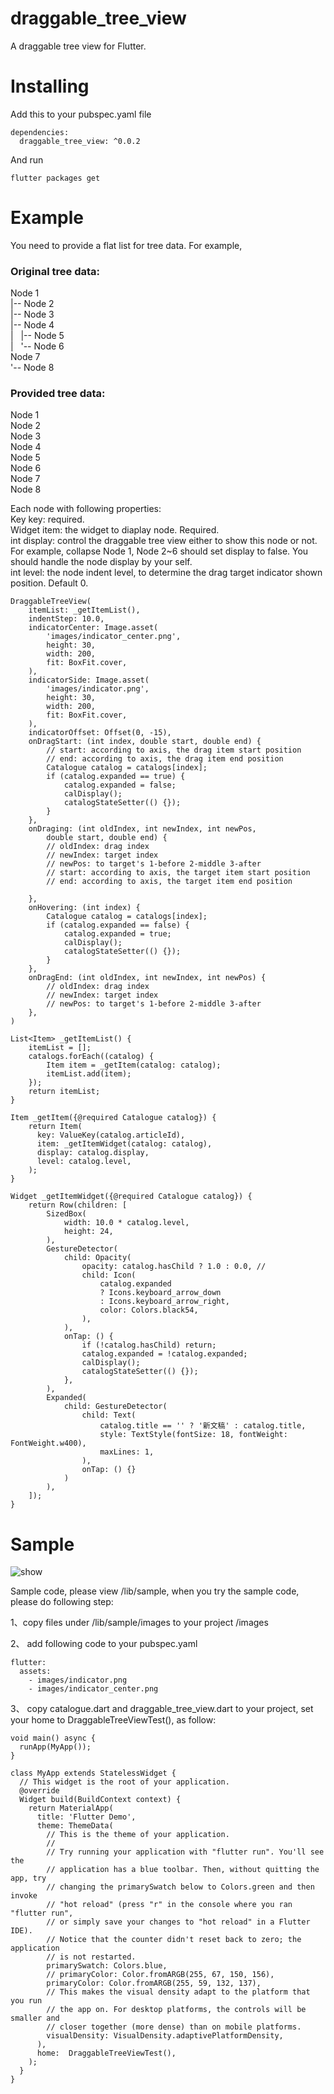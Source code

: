 # draggable_tree_view

A draggable tree view for Flutter.

# Installing

Add this to your pubspec.yaml file

```
dependencies:
  draggable_tree_view: ^0.0.2
```


And run

```
flutter packages get
```

# Example

You need to provide a flat list for tree data. For example,

### Original tree data:
Node 1   
|-- Node 2   
|-- Node 3   
|-- Node 4   
|&nbsp;&nbsp;&nbsp;|-- Node 5   
|&nbsp;&nbsp;&nbsp;'-- Node 6   
Node 7   
'-- Node 8   

### Provided tree data:
Node 1    
Node 2   
Node 3   
Node 4   
Node 5   
Node 6   
Node 7   
Node 8   

Each node with following properties:    
Key key: required.   
Widget item: the widget to diaplay node. Required.   
int display: control the draggable tree view either to show this node or not. For example, collapse Node 1, Node 2~6 should set display to false. You should handle the node display by your self.    
int level: the node indent level, to determine the drag target indicator shown position. Default 0.   

```
DraggableTreeView(
    itemList: _getItemList(),
    indentStep: 10.0,
    indicatorCenter: Image.asset(
        'images/indicator_center.png',
        height: 30,
        width: 200,
        fit: BoxFit.cover,
    ),
    indicatorSide: Image.asset(
        'images/indicator.png',
        height: 30,
        width: 200,
        fit: BoxFit.cover,
    ),
    indicatorOffset: Offset(0, -15),
    onDragStart: (int index, double start, double end) {
        // start: according to axis, the drag item start position
        // end: according to axis, the drag item end position
        Catalogue catalog = catalogs[index];
        if (catalog.expanded == true) {
            catalog.expanded = false;
            calDisplay();
            catalogStateSetter(() {});
        }
    },
    onDraging: (int oldIndex, int newIndex, int newPos,
        double start, double end) {
        // oldIndex: drag index
        // newIndex: target index
        // newPos: to target's 1-before 2-middle 3-after
        // start: according to axis, the target item start position
        // end: according to axis, the target item end position

    },
    onHovering: (int index) {
        Catalogue catalog = catalogs[index];
        if (catalog.expanded == false) {
            catalog.expanded = true;
            calDisplay();
            catalogStateSetter(() {});
        }
    },
    onDragEnd: (int oldIndex, int newIndex, int newPos) {
        // oldIndex: drag index
        // newIndex: target index
        // newPos: to target's 1-before 2-middle 3-after
    },
)

List<Item> _getItemList() {
    itemList = [];
    catalogs.forEach((catalog) {
        Item item = _getItem(catalog: catalog);
        itemList.add(item);
    });
    return itemList;
}

Item _getItem({@required Catalogue catalog}) {
    return Item(
      key: ValueKey(catalog.articleId),
      item: _getItemWidget(catalog: catalog),
      display: catalog.display,
      level: catalog.level,
    );
}

Widget _getItemWidget({@required Catalogue catalog}) {
    return Row(children: [
        SizedBox(
            width: 10.0 * catalog.level,
            height: 24,
        ),
        GestureDetector(
            child: Opacity(
                opacity: catalog.hasChild ? 1.0 : 0.0, //
                child: Icon(
                    catalog.expanded
                    ? Icons.keyboard_arrow_down
                    : Icons.keyboard_arrow_right,
                    color: Colors.black54,
                ),
            ),
            onTap: () {
                if (!catalog.hasChild) return;
                catalog.expanded = !catalog.expanded;
                calDisplay();
                catalogStateSetter(() {});
            },
        ),
        Expanded(
            child: GestureDetector(
                child: Text(
                    catalog.title == '' ? '新文稿' : catalog.title,
                    style: TextStyle(fontSize: 18, fontWeight: FontWeight.w400),
                    maxLines: 1,
                ),
                onTap: () {}
            )
        ),
    ]);
}

```

# Sample

<img src="http://files.ortrue.cn/draggable_tree_view.gif" alt="show" />

Sample code, please view /lib/sample, when you try the sample code, please do following step:

1、copy files under /lib/sample/images to your project /images

2、 add following code to your pubspec.yaml
```
flutter:
  assets:
    - images/indicator.png
    - images/indicator_center.png
```

3、 copy catalogue.dart and draggable_tree_view.dart to your project, set your home to DraggableTreeViewTest(), as follow:

```
void main() async {
  runApp(MyApp());
}

class MyApp extends StatelessWidget {
  // This widget is the root of your application.
  @override
  Widget build(BuildContext context) {
    return MaterialApp(
      title: 'Flutter Demo',
      theme: ThemeData(
        // This is the theme of your application.
        //
        // Try running your application with "flutter run". You'll see the
        // application has a blue toolbar. Then, without quitting the app, try
        // changing the primarySwatch below to Colors.green and then invoke
        // "hot reload" (press "r" in the console where you ran "flutter run",
        // or simply save your changes to "hot reload" in a Flutter IDE).
        // Notice that the counter didn't reset back to zero; the application
        // is not restarted.
        primarySwatch: Colors.blue,
        // primaryColor: Color.fromARGB(255, 67, 150, 156),
        primaryColor: Color.fromARGB(255, 59, 132, 137),
        // This makes the visual density adapt to the platform that you run
        // the app on. For desktop platforms, the controls will be smaller and
        // closer together (more dense) than on mobile platforms.
        visualDensity: VisualDensity.adaptivePlatformDensity,
      ),
      home:  DraggableTreeViewTest(),
    );
  }
}
```

